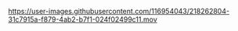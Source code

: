 

https://user-images.githubusercontent.com/116954043/218262804-31c7915a-f879-4ab2-b7f1-024f02499c11.mov

